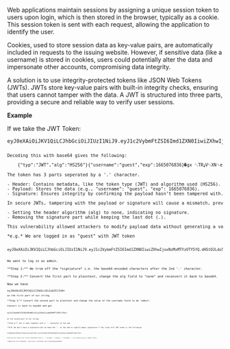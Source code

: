 Web applications maintain sessions by assigning a unique session token to users upon login, which is then stored in the browser, typically as a cookie. This session token is sent with each request, allowing the application to identify the user.

Cookies, used to store session data as key-value pairs, are automatically included in requests to the issuing website. However, if sensitive data (like a username) is stored in cookies, users could potentially alter the data and impersonate other accounts, compromising data integrity.

A solution is to use integrity-protected tokens like JSON Web Tokens (JWTs). JWTs store key-value pairs with built-in integrity checks, ensuring that users cannot tamper with the data. A JWT is structured into three parts, providing a secure and reliable way to verify user sessions.

**Example**

If we take the JWT Token:

<pre><code>eyJ0eXAiOiJKV1QiLCJhbGciOiJIUzI1NiJ9.eyJ1c2VybmFtZSI6Imd1ZXN0IiwiZXhwIjoxNjY1MDc2ODM2fQ.C8Z3gJ7wPgVLvEUonaieJWBJBYt5xOph2CpIhlxqdU<code><pre>

Decoding this with base64 gives the following:

    {"typ":"JWT","alg":"HS256"}{"username":"guest","exp":1665076836}�gx	␃TRډV␄XN␝eƧT

The token has 3 parts seperated by a '.' character.

- Header: Contains metadata, like the token type (JWT) and algorithm used (HS256).
- Payload: Stores the data (e.g., "username": "guest", "exp": 1665076836).
- Signature: Ensures integrity by confirming the payload hasn’t been tampered with. It’s generated using a server-held secret key, making it impossible for users to alter the payload and produce a matching signature without the secret.

In secure JWTs, tampering with the payload or signature will cause a mismatch, preventing unauthorized access. However, some libraries previously had a flaw allowing attackers to bypass this signature by:

- Setting the header algorithm (alg) to none, indicating no signature.
- Removing the signature part while keeping the last dot (.).

This vulnerability allowed attackers to modify payload data without generating a valid signature, creating risks like unauthorized access if, for instance, the username in the payload was changed from "guest" to "admin".

*e.g.* We are logged in as "guest" with JWT token 

<pre><code>eyJ0eXAiOiJKV1QiLCJhbGciOiJIUzI1NiJ9.eyJ1c2VybmFtZSI6Imd1ZXN0IiwiZXhwIjoxNzMxMTYzOTY5fQ.dHStDJLdo5WdnHADG75isaLTuHGuDn05q3S4HuuJQIg<code><pre>

We want to log in as admin.

**Step 1:** We trim off the *signiature* i.e. the base64-encoded characters after the 2nd '.' character.

**Step 2:** Convert the first part to plaintext, change the alg field to "none" and reconvert it back to base64.

Now we have 
<pre><code>eyJ0eXAiOiJKV1QiLCJhbGciOiJub25lIn0=<code><pre>
as the first part of our string.

**Step 3:** Convert the second part to plaintext and change the value of the username field to be "admin".

Convert it back to base64 and get 
 
<pre><code>eyJ1c2VybmFtZSI6ImFkbWluIiwiZXhwIjoxNzMxMTYzNTc1fQ==<code><pre>

as the second part of our string.

**Step 4:** put it back together with a '.' character at the end. 

**N.B. We don't have a signiature but we need the '.' at the end to signify empty signiature.** Our final evil JWT token is the following:

<pre><code>eyJ0eXAiOiJKV1QiLCJhbGciOiJub25lIn0=.eyJ1c2VybmFtZSI6ImFkbWluIiwiZXhwIjoxNzMxMTYzNTc1fQ==. <code><pre>

Entering this token into firefox (Developer Tools), --> Storage --> Cookies --> hostname --> jwt-session gives us admin access.

*Summarized from TryHackMe's room https://tryhackme.com/r/room/owasptop102021*

